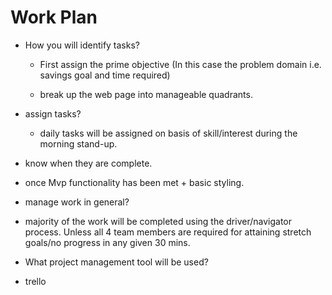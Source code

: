 # Work Plan

- How you will identify tasks?

  - First assign the prime objective (In this case the problem domain i.e. savings goal and time required)

  - break up the web page into manageable quadrants.

- assign tasks?

  - daily tasks will be assigned on basis of skill/interest during the morning stand-up.

- know when they are complete.
 
 - once Mvp functionality has been met + basic styling. 
 
  
- manage work in general?

 - majority of the work will be completed using the driver/navigator process. Unless all 4 team members are required for attaining stretch goals/no progress in any given 30 mins.  

- What project management tool will be used?

- trello 




